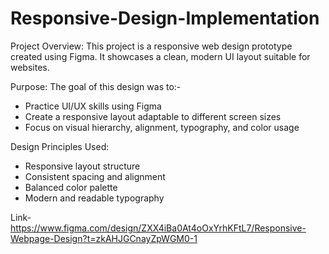 # Responsive-Design-Implementation

Project Overview:
This project is a responsive web design prototype created using Figma. It showcases a clean, modern UI layout suitable for websites.

Purpose:
The goal of this design was to:-
- Practice UI/UX skills using Figma
- Create a responsive layout adaptable to different screen sizes
- Focus on visual hierarchy, alignment, typography, and color usage

Design Principles Used:
- Responsive layout structure
- Consistent spacing and alignment
- Balanced color palette
- Modern and readable typography

Link- https://www.figma.com/design/ZXX4iBa0At4oOxYrhKFtL7/Responsive-Webpage-Design?t=zkAHJGCnayZpWGM0-1
